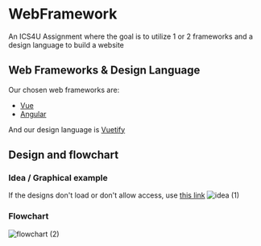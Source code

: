 # WebFramework
An ICS4U Assignment where the goal is to utilize 1 or 2 frameworks and a design language  to build a website

## Web Frameworks & Design Language
Our chosen web frameworks are:
* [Vue](https://vuejs.org)
* [Angular](https://angular.io/)

And our design language is [Vuetify](https://vuetifyjs.com/)
## Design and flowchart

### Idea / Graphical example
If the designs don't load or don't allow access, use [this link](https://design.penpot.app/#/view/761002ba-63cd-80f4-8004-4721561c8127?page-id=761002ba-63cd-80f4-8004-45df30d01290&section=interactions&index=0&share-id=e6f09089-87c8-80a6-8004-516de222fc29)
![idea (1)](https://github.com/danyooo/WebFramework/assets/42193011/690aec2f-e6ac-4cfc-9453-f4612222d4b7)
### Flowchart
![flowchart (2)](https://github.com/danyooo/WebFramework/assets/42193011/30086743-387e-4e88-804b-ae06e06895ef)
